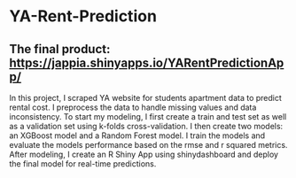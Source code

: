 # YA-Rent-Prediction
## The final product:  https://jappia.shinyapps.io/YARentPredictionApp/
In this project, I scraped YA website for students apartment data to predict rental cost. I preprocess the data to handle missing values and data inconsistency.
To start my modeling, I first create a train and test set as well as a validation set using k-folds cross-validation. 
I then create two models: an XGBoost model and a Random Forest model. I train the models and evaluate the models performance based on the rmse and r squared metrics. 
After modeling, I create an R Shiny App using shinydashboard and deploy the final model for real-time predictions.
